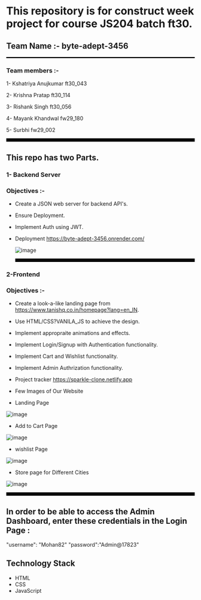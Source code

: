 # This repository is for construct week project for course JS204 batch ft30.

## Team Name :- byte-adept-3456
<hr style="border: 1px solid black">

### Team members :-

1- Kshatriya Anujkumar ft30_043

2- Krishna Pratap ft30_114

3- Rishank Singh ft30_056

4- Mayank Khandwal fw29_180

5- Surbhi fw29_002

<hr style="border: 4px solid black">

## This repo has two Parts.

### **1- Backend Server**

### Objectives :-
- Create a JSON web server for backend API's.

- Ensure Deployment.

- Implement Auth using JWT.

- Deployment https://byte-adept-3456.onrender.com/

  ![image](https://github.com/Anujkumar960/byte-adept-3456/assets/154539617/6492c52d-f38b-411d-9a39-e8ed7cd444e5)

  <hr style="border: 4px solid black">

### **2-Frontend**

### Objectives :-
- Create a look-a-like landing page from https://www.tanishq.co.in/homepage?lang=en_IN.

- Use HTML/CSS?VANILA_JS to achieve the design.

- Implement appropraite animations and effects.

- Implement Login/Signup with Authentication functionality.

- Implement Cart and Wishlist functionality.

- Implement Admin Authrization functionality.

- Project tracker https://sparkle-clone.netlify.app

- Few Images of Our Website

- Landing Page
  
![image](https://github.com/Anujkumar960/byte-adept-3456/assets/154539617/ad1e421a-3225-423b-ba1e-091870c23341)

- Add to Cart Page
  
![image](https://github.com/Anujkumar960/byte-adept-3456/assets/154539617/cc334adb-8cad-4776-a4b1-fb33628543da)


- wishlist Page
  
![image](https://github.com/Anujkumar960/byte-adept-3456/assets/154539617/a266bf50-c528-4b0f-a81c-b57ba6d99990)


- Store page for Different Cities
  
![image](https://github.com/Anujkumar960/byte-adept-3456/assets/154539617/219bede9-9ea5-4d6c-814d-07aa5228ed17)

<hr style="border: 4px solid black">

## In order to be able to access the Admin Dashboard, enter these credentials in the Login Page :

"username": "Mohan82"
"password":"Admin@17823"

## Technology Stack


- HTML 
- CSS
- JavaScript


